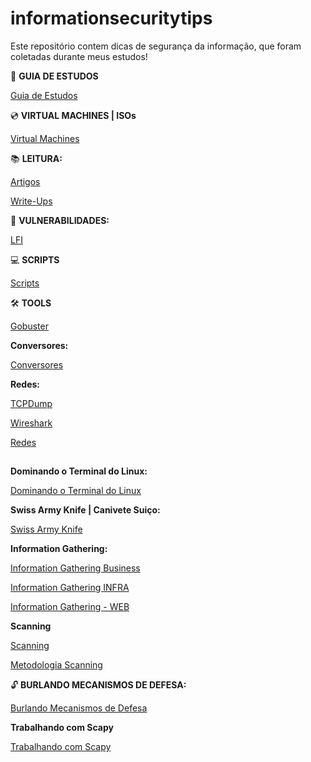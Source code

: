 # informationsecuritytips
Este repositório contem dicas de segurança da informação, que foram coletadas durante meus estudos!

:compass:	**GUIA DE ESTUDOS**

<a href="https://github.com/fabriciosilva03/informationsecuritytips/blob/main/guiadeestudos.md"> Guia de Estudos</a>

:cd:	 **VIRTUAL MACHINES | ISOs**

<a href="https://github.com/fabriciosilva03/informationsecuritytips/blob/main/virtualmachines.md">Virtual Machines</a>


:books:	 **LEITURA:**

<a href="https://github.com/fabriciosilva03/informationsecuritytips/blob/main/Articles.md"> Artigos </a>

<a href="https://github.com/fabriciosilva03/informationsecuritytips/blob/main/write-ups.md"> Write-Ups </a>

:mosquito:	**VULNERABILIDADES:**

<a href="https://github.com/fabriciosilva03/informationsecuritytips/blob/main/localfileinclusion.md">LFI</a>

:computer: **SCRIPTS**

<a href="https://github.com/fabriciosilva03/informationsecuritytips/blob/main/scripts.md">Scripts</a>

:hammer_and_wrench: **TOOLS**

<a href="https://github.com/fabriciosilva03/informationsecuritytips/blob/main/gobuster.md"> Gobuster </a>

**Conversores:**

<a href="https://github.com/fabriciosilva03/informationsecuritytips/blob/main/conversores.md"> Conversores </a>


**Redes:**

<a href="https://github.com/fabriciosilva03/informationsecuritytips/blob/main/tcpdump.md"> TCPDump </a>

<a href="https://github.com/fabriciosilva03/informationsecuritytips/blob/main/wireshark.md"> Wireshark </a>

<a href="https://github.com/fabriciosilva03/informationsecuritytips/blob/main/redes.md"> Redes </a>



##


**Dominando o Terminal do Linux:**

<a href="https://github.com/fabriciosilva03/informationsecuritytips/blob/main/dominandooterminaldolinux.md"> Dominando o Terminal do Linux </a>


**Swiss Army Knife | Canivete Suiço:**

<a href="https://github.com/fabriciosilva03/informationsecuritytips/blob/main/swissarmyknife.md"> Swiss Army Knife </a>

**Information Gathering:**

<a href="https://github.com/fabriciosilva03/informationsecuritytips/blob/main/information-gathering-business.md"> Information Gathering Business</a>

<a href="https://github.com/fabriciosilva03/informationsecuritytips/blob/main/information-gathering-infra.md"> Information Gathering INFRA</a>

<a href="https://github.com/fabriciosilva03/informationsecuritytips/blob/main/information-gathering-web.md">  Information Gathering - WEB </a>

**Scanning**

<a href="https://github.com/fabriciosilva03/informationsecuritytips/blob/main/scanning.md">  Scanning </a>

<a href="https://github.com/fabriciosilva03/informationsecuritytips/blob/main/metodologiascanning.md">  Metodologia Scanning </a>

:unlock: **BURLANDO MECANISMOS DE DEFESA:**

<a href="https://github.com/fabriciosilva03/informationsecuritytips/blob/main/burlandomecanismosdedefesa.md">Burlando Mecanismos de Defesa</a>

**Trabalhando com Scapy**

<a href="https://github.com/fabriciosilva03/informationsecuritytips/blob/main/trabalhandocomscapy.md"> Trabalhando com Scapy </a>










 





